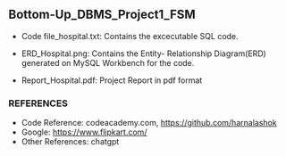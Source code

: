 ## Bottom-Up_DBMS_Project1_FSM

- Code file_hospital.txt: Contains the excecutable SQL code.

- ERD_Hospital.png: Contains the Entity- Relationship Diagram(ERD) generated on MySQL Workbench for the code.

- Report_Hospital.pdf: Project Report in pdf format

### REFERENCES
- Code Reference: codeacademy.com, https://github.com/harnalashok 
- Google: https://www.flipkart.com/ 
- Other References: chatgpt
